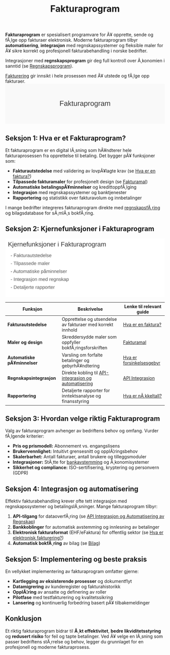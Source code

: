 ﻿---
title: "Fakturaprogram"
meta_title: "Fakturaprogram"
meta_description: '**Fakturaprogram** er spesialisert programvare for Ã¥ opprette, sende og fÃ¸lge opp fakturaer elektronisk. Moderne fakturaprogram tilbyr **automatisering**, **i...'
slug: fakturaprogram
type: blog
layout: pages/single
---

**Fakturaprogram** er spesialisert programvare for Ã¥ opprette, sende og fÃ¸lge opp fakturaer elektronisk. Moderne fakturaprogram tilbyr **automatisering**, **integrasjon** med regnskapssystemer og fleksible maler for Ã¥ sikre korrekt og profesjonell fakturabehandling i norske bedrifter.
 
Integrasjoner med **regnskapsprogram** gir deg full kontroll over Ã¸konomien i sanntid (se [Regnskapsprogram](/blogs/regnskap/regnskapsprogram "Regnskapsprogram: Ã˜konomistyring for Norske Bedrifter")).

[Fakturering](/blogs/regnskap/fakturering "Fakturering: Guide til Prosessen for Opprettelse, Utsending og OppfÃ¸lging av Faktura") gir innsikt i hele prosessen med Ã¥ utstede og fÃ¸lge opp fakturaer.
![Fakturaprogram](fakturaprogram-image.svg)

## Seksjon 1: Hva er et Fakturaprogram?

Et fakturaprogram er en digital lÃ¸sning som hÃ¥ndterer hele fakturaprosessen fra opprettelse til betaling. Det bygger pÃ¥ funksjoner som:

* **Fakturautstedelse** med validering av lovpÃ¥lagte krav (se [Hva er en faktura?](/blogs/regnskap/hva-er-en-faktura "Hva er en Faktura? En Guide til Norske Fakturakrav"))  
* **Tilpassede fakturamaler** for profesjonelt design (se [Fakturamal](/blogs/regnskap/hva-er-fakturamal "Hva er Fakturamal? Komplett Guide til Fakturamaler og Fakturadesign"))  
* **Automatiske betalingspÃ¥minnelser** og kredittoppfÃ¸lging  
* **Integrasjon** med regnskapssystemer og banktjenester  
* **Rapportering** og statistikk over fakturavolum og innbetalinger

I mange bedrifter integreres fakturaprogram direkte med [regnskapsfÃ¸ring](/blogs/regnskap/hva-er-bokforing "Hva er BokfÃ¸ring? Komplett Guide til RegnskapsfÃ¸ring og BokfÃ¸ringsregler") og bilagsdatabase for sÃ¸mlÃ¸s bokfÃ¸ring.

## Seksjon 2: Kjernefunksjoner i Fakturaprogram

![Kjernefunksjoner i Fakturaprogram](fakturaprogram-funksjoner.svg)

| Funksjon               | Beskrivelse                                                         | Lenke til relevant guide                                                                 |
|------------------------|---------------------------------------------------------------------|------------------------------------------------------------------------------------------|
| **Fakturautstedelse**  | Opprettelse og utsendelse av fakturaer med korrekt innhold          | [Hva er en faktura?](/blogs/regnskap/hva-er-en-faktura "Hva er en Faktura?")            |
| **Maler og design**    | Skreddersydde maler som oppfyller bokfÃ¸ringsforskriften             | [Fakturamal](/blogs/regnskap/hva-er-fakturamal "Hva er Fakturamal?")                    |
| **Automatiske pÃ¥minnelser** | Varsling om forfalte betalinger og gebyrhÃ¥ndtering              | [Hva er forsinkelsesgebyr](/blogs/regnskap/hva-er-forsinkelsesgebyr "Hva er Forsinkelsesgebyr?") |
| **Regnskapsintegrasjon**| Direkte kobling til [API-integrasjon og automatisering](/blogs/regnskap/api-integrasjon-automatisering-regnskap "API Integrasjon og Automatisering av Regnskap") | [API Integrasjon](/blogs/regnskap/api-integrasjon-automatisering-regnskap)       |
| **Rapportering**       | Detaljerte rapporter for inntektsanalyse og finansstyring           | [Hva er nÃ¸kkeltall?](/blogs/regnskap/hva-er-nokkeltall "Hva er NÃ¸kkeltall?")              |

## Seksjon 3: Hvordan velge riktig Fakturaprogram

Valg av fakturaprogram avhenger av bedriftens behov og omfang. Vurder fÃ¸lgende kriterier:

* **Pris og prismodell:** Abonnement vs. engangslisens  
* **Brukervennlighet:** Intuitivt grensesnitt og opplÃ¦ringsbehov  
* **Skalerbarhet:** Antall fakturaer, antall brukere og tilleggsmoduler  
* **Integrasjoner:** StÃ¸tte for [bankavstemming](/blogs/regnskap/hva-er-bankavstemming "Hva er Bankavstemming?") og Ã¸konomisystemer  
* **Sikkerhet og compliance:** ISO-sertifisering, kryptering og personvern (GDPR)

## Seksjon 4: Integrasjon og automatisering

Effektiv fakturabehandling krever ofte tett integrasjon med regnskapssystemer og betalingslÃ¸sninger. Mange fakturaprogram tilbyr:

1. **API-tilgang** for dataoverfÃ¸ring (se [API Integrasjon og Automatisering av Regnskap](/blogs/regnskap/api-integrasjon-automatisering-regnskap "API Integrasjon og Automatisering av Regnskap"))  
2. **Bankkoblinger** for automatisk avstemming og innlesning av betalinger  
3. **Elektronisk fakturaformat** (EHF/eFaktura) for offentlig sektor (se [Hva er elektronisk fakturering?](/blogs/regnskap/hva-er-elektronisk-fakturering "Hva er elektronisk fakturering?"))  
4. **Automatisk bokfÃ¸ring** av bilag (se [Bilag](/blogs/regnskap/bilag "Bilag - Komplett Guide til Digital Bilagsbehandling"))

## Seksjon 5: Implementering og beste praksis

En vellykket implementering av fakturaprogram omfatter gjerne:

* **Kartlegging av eksisterende prosesser** og dokumentflyt  
* **Datamigrering** av kunderegister og fakturahistorikk  
* **OpplÃ¦ring** av ansatte og definering av roller  
* **Pilotfase** med testfakturering og kvalitetssikring  
* **Lansering** og kontinuerlig forbedring basert pÃ¥ tilbakemeldinger

## Konklusjon

Et riktig fakturaprogram bidrar til **Ã¸kt effektivitet**, **bedre likviditetsstyring** og **redusert risiko** for feil og tapte betalinger. Ved Ã¥ velge en lÃ¸sning som passer bedriftens stÃ¸rrelse og behov, legger du grunnlaget for en profesjonell og moderne fakturaprosess.







